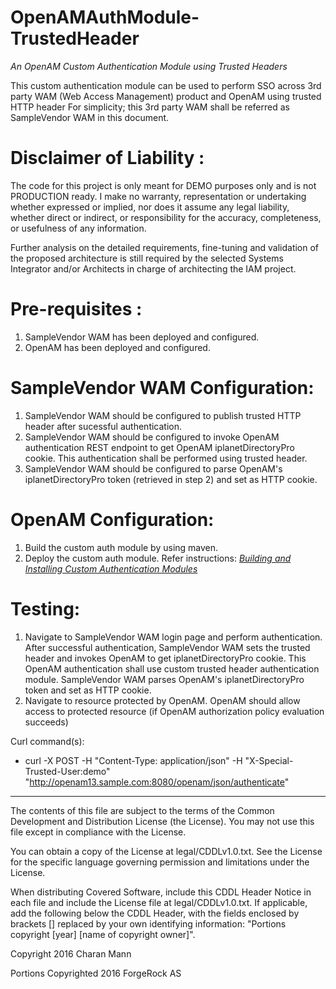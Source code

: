 # OpenAMAuthModule-TrustedHeader

*An OpenAM Custom Authentication Module using Trusted Headers*


This custom authentication module can be used to perform SSO across 3rd party WAM (Web Access Management) product and OpenAM using trusted HTTP header
For simplicity; this 3rd party WAM shall be referred as SampleVendor WAM in this document.  

Disclaimer of Liability :
=========================
The code for this project is only meant for DEMO purposes only and is not PRODUCTION ready. I make no warranty, representation or undertaking whether expressed or implied, nor does it assume any 
legal liability, whether direct or indirect, or responsibility for the accuracy, completeness, or usefulness of any information. 

Further analysis on the detailed requirements, fine-tuning and validation of the proposed architecture is still required by the selected Systems Integrator and/or Architects in charge of 
architecting the IAM project.

Pre-requisites :
================
1. SampleVendor WAM has been deployed and configured.
2. OpenAM has been deployed and configured. 
    
SampleVendor WAM Configuration:
===============================
1. SampleVendor WAM should be configured to publish trusted HTTP header after sucessful authentication. 
2. SampleVendor WAM should be configured to invoke OpenAM authentication REST endpoint to get OpenAM iplanetDirectoryPro cookie. This authentication shall be performed using trusted header. 
3. SampleVendor WAM should be configured to parse OpenAM's iplanetDirectoryPro token (retrieved in step 2) and set as HTTP cookie. 

OpenAM Configuration:
=====================
1. Build the custom auth module by using maven. 
2. Deploy the custom auth module. Refer instructions: *[Building and Installing Custom Authentication Modules](http://openam.forgerock.org/doc/bootstrap/dev-guide/index.html#build-config-sample-auth-module)*

Testing:
========
1. Navigate to SampleVendor WAM login page and perform authentication. After successful authentication, SampleVendor WAM sets the trusted header and invokes OpenAM to get iplanetDirectoryPro cookie.
   This OpenAM authentication shall use custom trusted header authentication module. SampleVendor WAM parses OpenAM's iplanetDirectoryPro token and set as HTTP cookie. 
2. Navigate to resource protected by OpenAM. OpenAM should allow access to protected resource (if OpenAM authorization policy evaluation succeeds)
 
Curl command(s):
- curl -X POST -H "Content-Type: application/json" -H "X-Special-Trusted-User:demo" "http://openam13.sample.com:8080/openam/json/authenticate"

* * *

The contents of this file are subject to the terms of the Common Development and
Distribution License (the License). You may not use this file except in compliance with the
License.

You can obtain a copy of the License at legal/CDDLv1.0.txt. See the License for the
specific language governing permission and limitations under the License.

When distributing Covered Software, include this CDDL Header Notice in each file and include
the License file at legal/CDDLv1.0.txt. If applicable, add the following below the CDDL
Header, with the fields enclosed by brackets [] replaced by your own identifying
information: "Portions copyright [year] [name of copyright owner]".

Copyright 2016 Charan Mann

Portions Copyrighted 2016 ForgeRock AS
